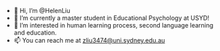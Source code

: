 - 👋 Hi, I’m @HelenLiu
- 👀 I’m currently a master student in Educational Psychology at USYD!
- 🌱 I’m interested in human learning process, second language learning and education. 
- 📫 You can reach me at zliu3474@uni.sydney.edu.au 

<!---
HelenLiu0609/HelenLiu0609 is a ✨ special ✨ repository because its `README.md` (this file) appears on your GitHub profile.
You can click the Preview link to take a look at your changes.
--->
